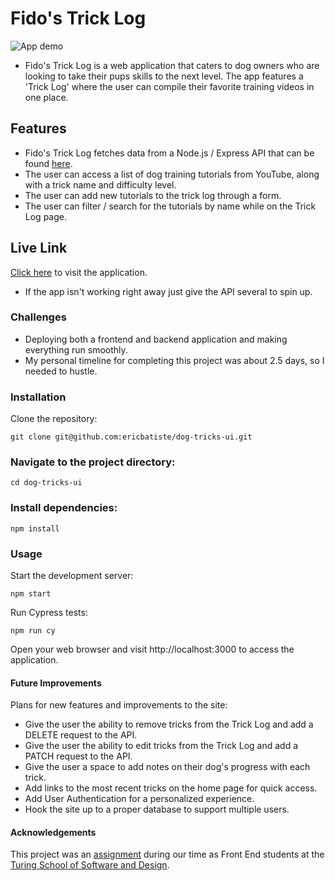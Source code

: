 # Fido's Trick Log

![App demo](https://media.giphy.com/media/v1.Y2lkPTc5MGI3NjExa3FmcHhobDB3Z2YzMGVrbThsdmZ2anN1YWp6NjZqbHk2NDhsMnZvMSZlcD12MV9pbnRlcm5hbF9naWZfYnlfaWQmY3Q9Zw/UAeGGidX7lC7hde9wP/giphy.gif)

- Fido's Trick Log is a web application that caters to dog owners who are looking to take their pups skills to the next level. The app features a 'Trick Log' where the user can compile their favorite training videos in one place. 

## Features

- Fido's Trick Log fetches data from a Node.js / Express API that can be found [here](https://github.com/ericbatiste/dog-tricks-api).
- The user can access a list of dog training tutorials from YouTube, along with a trick name and difficulty level.
- The user can add new tutorials to the trick log through a form.
- The user can filter / search for the tutorials by name while on the Trick Log page.

## Live Link

[Click here](https://dog-tricks-ui.vercel.app/) to visit the application.
- If the app isn't working right away just give the API several to spin up.

### Challenges

- Deploying both a frontend and backend application and making everything run smoothly.
- My personal timeline for completing this project was about 2.5 days, so I needed to hustle.

### Installation

Clone the repository:

`git clone git@github.com:ericbatiste/dog-tricks-ui.git`

### Navigate to the project directory:

`cd dog-tricks-ui`

### Install dependencies:

`npm install`

### Usage

Start the development server:

`npm start`

Run Cypress tests:

`npm run cy`

Open your web browser and visit http://localhost:3000 to access the application.

#### Future Improvements

Plans for new features and improvements to the site:

- Give the user the ability to remove tricks from the Trick Log and add a DELETE request to the API.
- Give the user the ability to edit tricks from the Trick Log and add a PATCH request to the API.
- Give the user a space to add notes on their dog's progress with each trick.
- Add links to the most recent tricks on the home page for quick access.
- Add User Authentication for a personalized experience.
- Hook the site up to a proper database to support multiple users.

#### Acknowledgements

This project was an [assignment](https://frontend.turing.edu/projects/module-3/stretch.html) during our time as Front End students at the [Turing School of Software and Design](https://turing.edu/).
